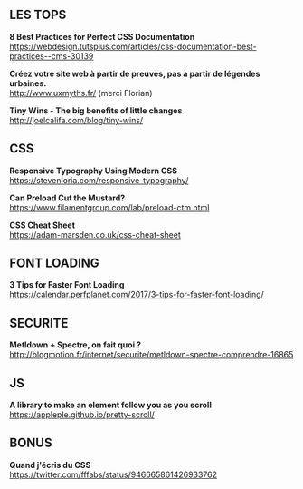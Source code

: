 ## LES TOPS

**8 Best Practices for Perfect CSS Documentation**  
https://webdesign.tutsplus.com/articles/css-documentation-best-practices--cms-30139

**Créez votre site web à partir de preuves, pas à partir de légendes urbaines.**  
http://www.uxmyths.fr/ (merci Florian)

**Tiny Wins - The big benefits of little changes**  
http://joelcalifa.com/blog/tiny-wins/

## CSS

**Responsive Typography Using Modern CSS**  
https://stevenloria.com/responsive-typography/

**Can Preload Cut the Mustard?**  
https://www.filamentgroup.com/lab/preload-ctm.html

**CSS Cheat Sheet**  
https://adam-marsden.co.uk/css-cheat-sheet

## FONT LOADING

**3 Tips for Faster Font Loading**  
https://calendar.perfplanet.com/2017/3-tips-for-faster-font-loading/


## SECURITE

**Metldown + Spectre, on fait quoi ?**  
http://blogmotion.fr/internet/securite/metldown-spectre-comprendre-16865


## JS

**A library to make an element follow you as you scroll**  
https://appleple.github.io/pretty-scroll/


## BONUS

**Quand j'écris du CSS**  
https://twitter.com/fffabs/status/946665861426933762
